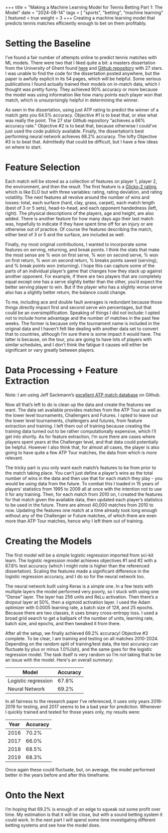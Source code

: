 +++
title = "Making a Machine Learning Model for Tennis Betting Part 1: The Model"
date = "2024-08-14"
tags = [
    "sports",
    "betting",
    "machine learning"
]
featured = true
weight = 3
+++
Creating a machine learning model that predicts tennis matches efficiently enough to bet on them profitably.  <!--more-->

# Setting the Baseline
I’ve found a fair number of attempts online to predict tennis matches with ML models. There were two that I liked quite a bit: a masters dissertation from the University of Ghent found [here](https://libstore.ugent.be/fulltxt/RUG01/002/945/727/RUG01-002945727_2021_0001_AC.pdf) and [Github repository](https://github.com/BrandoPolistirolo/Tennis-Betting-ML) with 27 stars. I was unable to find the code for the dissertation posted anywhere, but the paper is awfully explicit in its 54 pages, which will be helpful. Some serious publications I found actually trained their models on in-match data, which I thought was pretty funny. They achieved 90% accuracy or more because the model was using information like how many points each player won that match, which is unsurprisingly helpful in determining the winner.

As seen in the dissertation, using just ATP rating to predict the winner of a match gets you 64.5% accuracy. Objective #1 is to beat that, or else what was really the point. The 27 star Github repository “achieves a 66% accuracy rate.” Objective #2 is to beat that, because otherwise I could’ve just used the code publicly available. Finally, the dissertation’s best performing neural network achieves 68.2% accuracy. The lofty Objective #3 is to beat that. Admittedly that could be difficult, but I have a few ideas on where to start.

# Feature Selection
Each match will be stored as a collection of features on player 1, player 2, the environment, and then the result. The first feature is a [Glicko-2 rating](https://en.wikipedia.org/wiki/Glicko_rating_system), which is like ELO but with three variables: rating, rating deviation, and rating volatility. The next features all revolve around the number of wins and losses: total, each surface (hard, clay, grass, carpet), each match length (best of 3 or 5 sets), head-to-head, and each opponent handedness (left, right). The physical descriptions of the players, age and height, are also added. There is another feature for how many days ago their last match was, hopefully to indicate if they have spent time off for an injury or are otherwise out of practice. Of course the features describing the match, either best of 3 or 5 and the surface, are included as well. 

Finally, my most original contributions, I wanted to incorporate some features on serving, returning, and break points. I think the stats that make the most sense are % won on first serve, % won on second serve, % won on first return, % won on second return, % breaks points saved (serving), and % break points won (returning). I hope this can capture some of the parts of an individual player’s game that changes how they stack up against another opponent. For example, if there are two players that are completely equal except one has a serve slightly better than the other, you’d expect the better serving player to win. But if the player who has a slightly worse serve also has a slightly better return, the balance could change.

To me, including ace and double fault averages is redundant because those things directly impact first and second serve win percentages, but that could be an oversimplification. Speaking of things I did not include: I opted not to include home advantage and the number of matches in the past few weeks. The former is because only the tournament name is included in the original data and I haven’t felt like dealing with another data set to convert that to countries, although I’m sure there is some impact it would have. The latter is because, on the tour, you are going to have lots of players with similar schedules, and I don't think the fatigue it causes will either be significant or vary greatly between players.

# Data Processing + Feature Extraction
Note: I am using Jeff Sackmann’s [excellent ATP match database](https://github.com/JeffSackmann/tennis_atp) on Github.

Now all that’s left to do is clean up the data and create the features we want. The data set available provides matches from the ATP Tour as well as the lower level tournaments, Challengers and Futures. I opted to leave out the lower level tournaments, challengers and futures, from feature extraction and training. I left them out of training because creating the training data turned out to be rather computationally expensive, which I’ll get into shortly. As for feature extraction, I’m sure there are cases where players spent years at the Challenger level, and that data could potentially be helpful. However I also think that, for almost all cases, the player is also going to have quite a few ATP Tour matches, the data from which is more relevant.

The tricky part is you only want each match’s features to be from prior to the match taking place. You can’t just define a player’s wins as the total number of wins in the data and then use that for each match they play - you would be using data from the future. To combat this I loaded in 15 years of players’ statistics from 1995 to 2009 all at once with the intention not to use it for any training. Then, for each match from 2010 on, I created the features for that match given the available data, then updated each player’s statistics to be used in the future. There are almost 40,000 matches from 2010 to now. Updating the features one match at a time already took long enough without any of the Challenger or Future matches, of which there are even more than ATP Tour matches, hence why I left them out of training.

# Creating the Models
The first model will be a simple logistic regression imported from sci-kit learn. The logistic regression model achieves objectives #1 and #2 with a 67.8% test accuracy (which I might note is higher than the referenced dissertation). Scaling the features made a significant difference in the logistic regression accuracy, and I do so for the neural network too.

The neural network built using Keras is a simple one. In a few tests with multiple layers the model performed very poorly, so I stuck with using one “Dense” layer. The layer has 256 units and ReLu activation. Then there’s a dropout layer at 50%, then a sigmoid activation layer. I used the Adam optimizer with 0.0005 learning rate, a batch size of 128, and 25 epochs. Because there are two classes, it uses binary cross-entropy loss. I used a broad grid search to get a ballpark of the number of units, learning rate, batch size, and epochs, and then tweaked it from there.

After all the setup, we finally achieved 69.2% accuracy! Objective #3 complete. To be clear, I am training and testing on all matches 2010-2024. Depending on the random split of training/test data, the test accuracy can fluctuate by plus or minus 1.0%(ish), and the same goes for the logistic regression model. The task itself is very random so I’m not taking that to be an issue with the model. Here's an overall summary:

| Model | Accuracy   |
|------|------------|
| Logistic regression | 67.8%  |
| Neural Network | 69.2%    |

In all fairness to the research paper I’ve referenced, it uses only years 2016-2019 for testing, and 2017 seems to be a bad year for prediction. Whenever I quickly trained and tested for those years only, my results were:

| Year | Accuracy   |
|------|------------|
| 2016 | 70.2%      |
| 2017 | 66.0%      |
| 2018 | 68.5%      |
| 2019 | 68.3%      |

Once again these could fluctuate, but, on average, the model performed better in the years before and after this timeframe.

# Onto the Next
I’m hoping that 69.2% is enough of an edge to squeak out some profit over time. My estimation is that it will be close, but with a sound betting system it could work. In the next part I will spend some time investigating different betting systems and see how the model does.
